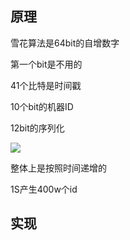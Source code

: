 ## 原理

雪花算法是64bit的自增数字

第一个bit是不用的

41个比特是时间戳

10个bit的机器ID

12bit的序列化

![](D:\MyWork\MarkDownPicture\分布式\雪花算法.png)

整体上是按照时间递增的

1S产生400w个id

## 实现

